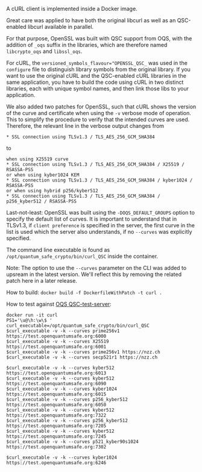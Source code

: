 A cURL client is implemented inside a Docker image. 

Great care was applied to have both the original libcurl as well as an QSC-enabled libcurl available in parallel. 

For that purpose, OpenSSL was built with QSC support from OQS, with the addition of `_oqs` suffix in the libraries, which are therefore named `libcrypto_oqs` and `libssl_oqs`. 

For cURL, the `versioned_symbols_flavour="OPENSSL_QSC_` was used in the `configure` file to distinguish library symbols from the original library. If you want to use the original cURL and the QSC-enabled cURL libraries in the same application, you have to build the code using cURL in two distinct libraries, each with unique symbol names, and then link those libs to your application. 

We also added two patches for OpenSSL, such that cURL shows the version of the curve and certificate when using the `-v` verbose mode of operation. This to simplify the procedure to verify that the intended curves are used. Therefore, the relevant line in the verbose output changes from
```
* SSL connection using TLSv1.3 / TLS_AES_256_GCM_SHA384
```
to
```
when using X25519 curve
* SSL connection using TLSv1.3 / TLS_AES_256_GCM_SHA384 / X25519 / RSASSA-PSS
or when using kyber1024 KEM
* SSL connection using TLSv1.3 / TLS_AES_256_GCM_SHA384 / kyber1024 / RSASSA-PSS
or when using hybrid p256/kyber512
* SSL connection using TLSv1.3 / TLS_AES_256_GCM_SHA384 / p256_kyber512 / RSASSA-PSS
```

Last-not-least: OpenSSL was built using the `-DOQS_DEFAULT_GROUPS` option to specify the default list of curves. It is important to understand that in TLSv1.3, if `client preference` is specified in the server, the first curve in the list is used which the server also understands, if no `--curves` was explicitly specified.

The command line executable is found as `/opt/quantum_safe_crypto/bin/curl_QSC` inside the container.

Note: The option to use the `--curves` parameter on the CLI was added to upsream in the latest version. We'll reflect this by removing the related patch here in a later release. 

How to build: 
```docker build -f DockerfileWithPatch -t curl .```

How to test against [OQS QSC-test-server](https://test.openquantumsafe.org/): 
```
docker run -it curl
PS1='\u@\h:\w\$ '
curl_executable=/opt/quantum_safe_crypto/bin/curl_QSC
$curl_executable -v -k --curves prime256v1  https://test.openquantumsafe.org:6000
$curl_executable -v -k --curves X25519 https://test.openquantumsafe.org:6001
$curl_executable -v -k --curves prime256v1 https://nzz.ch
$curl_executable -v -k --curves secp521r1 https://nzz.ch

$curl_executable -v -k --curves kyber512 https://test.openquantumsafe.org:6013 
$curl_executable -v -k --curves kyber512 https://test.openquantumsafe.org:6090 
$curl_executable -v -k --curves kyber1024 https://test.openquantumsafe.org:6015
$curl_executable -v -k --curves p256_kyber512 https://test.openquantumsafe.org:6050
$curl_executable -v -k --curves kyber512 https://test.openquantumsafe.org:7322
$curl_executable -v -k --curves p256_kyber512 https://test.openquantumsafe.org:7205
$curl_executable -v -k --curves kyber512 https://test.openquantumsafe.org:7245
$curl_executable -v -k --curves p521_kyber90s1024 https://test.openquantumsafe.org:7302

$curl_executable -v -k --curves kyber1024 https://test.openquantumsafe.org:6246
```
